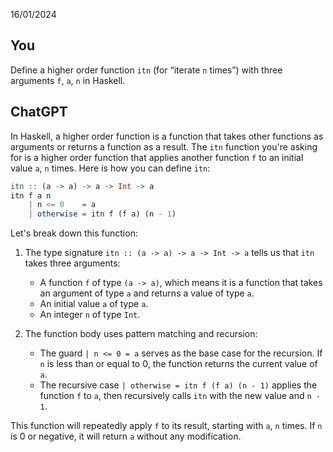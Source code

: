 16/01/2024
## You

Define a higher order function `itn` (for “iterate `n` times”) with three arguments `f`, `a`, `n` in Haskell.


## ChatGPT

In Haskell, a higher order function is a function that takes other functions as arguments or returns a function as a result. The `itn` function you're asking for is a higher order function that applies another function `f` to an initial value `a`, `n` times. Here is how you can define `itn`:

```haskell
itn :: (a -> a) -> a -> Int -> a
itn f a n
    | n <= 0    = a
    | otherwise = itn f (f a) (n - 1)
```

Let's break down this function:

1. The type signature `itn :: (a -> a) -> a -> Int -> a` tells us that `itn` takes three arguments:
   - A function `f` of type `(a -> a)`, which means it is a function that takes an argument of type `a` and returns a value of type `a`.
   - An initial value `a` of type `a`.
   - An integer `n` of type `Int`.

2. The function body uses pattern matching and recursion:
   - The guard `| n <= 0 = a` serves as the base case for the recursion. If `n` is less than or equal to 0, the function returns the current value of `a`.
   - The recursive case `| otherwise = itn f (f a) (n - 1)` applies the function `f` to `a`, then recursively calls `itn` with the new value and `n - 1`.

This function will repeatedly apply `f` to its result, starting with `a`, `n` times. If `n` is 0 or negative, it will return `a` without any modification.